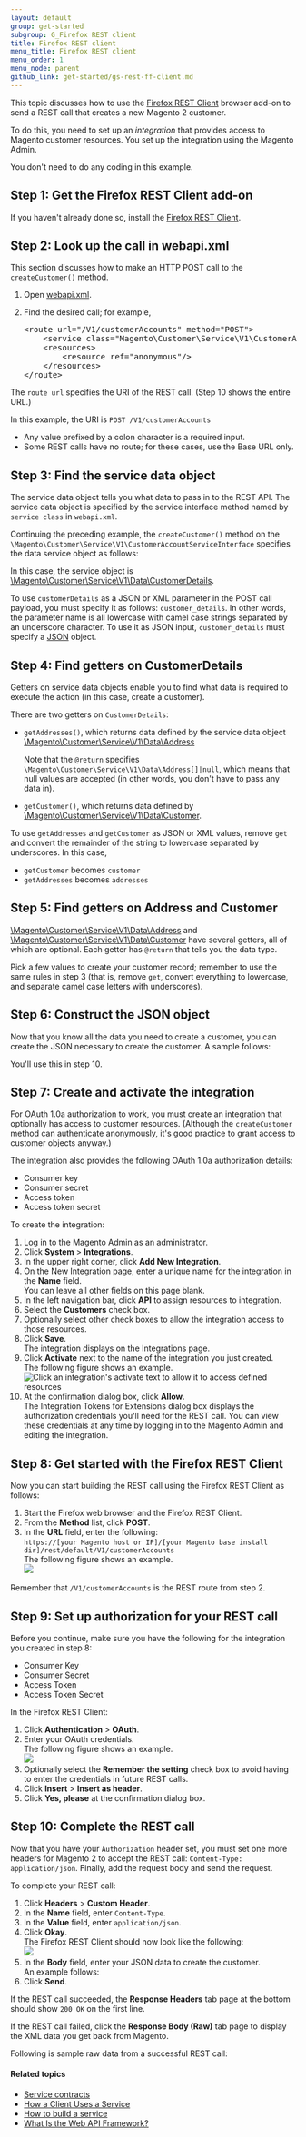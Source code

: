 ```yaml
---
layout: default
group: get-started
subgroup: G_Firefox REST client
title: Firefox REST client
menu_title: Firefox REST client
menu_order: 1
menu_node: parent
github_link: get-started/gs-rest-ff-client.md
---
```


This topic discusses how to use the <a href="https://addons.mozilla.org/en-US/firefox/addon/restclient/" target="_blank">Firefox REST Client</a> browser add-on to send a REST call that creates a new Magento 2 customer.

To do this, you need to set up an _integration_ that provides access to Magento customer resources. You set up the integration using the Magento Admin.

You don't need to do any coding in this example.

<div id="accordion">
<h2>Step 1: Get the Firefox REST Client add-on</h2>
<div><p>If you haven't already done so, install the <a href="https://addons.mozilla.org/en-US/firefox/addon/restclient/" target="_blank">Firefox REST Client</a>.</p>
</div>

<h2>Step 2: Look up the call in webapi.xml</h2>
<div><p>This section discusses how to make an HTTP POST call to the <code>createCustomer()</code> method.</p>
<ol><li>Open <a href="{{ site.mage2000url }}app/code/Magento/Customer/etc/webapi.xml" target="_blank">webapi.xml</a>.</li>
<li><p>Find the desired call; for example,</p>
<pre>
&lt;route url="/V1/customerAccounts" method="POST">
    &lt;service class="Magento\Customer\Service\V1\CustomerAccountServiceInterface" method="createCustomer"/>
    &lt;resources>
        &lt;resource ref="anonymous"/>
    &lt;/resources>
&lt;/route>
</pre></li></ol>
<p>The <code>route url</code> specifies the URI of the REST call. (Step 10 shows the entire URL.)</p>
<p>In this example, the URI is <code>POST /V1/customerAccounts</code></p>
<div class="bs-callout bs-callout-info" id="info">
  <ul class="note"><li>Any value prefixed by a colon character is a required input.</li>
  <li>Some REST calls have no route; for these cases, use the Base URL only.</li></ul>
  </div>

</div>

<h2>Step 3: Find the service data object</h2>
<div>
<p>The service data object tells you what data to pass in to the REST API. The service data object is specified by the service interface method named by <code>service class</code> in <code>webapi.xml</code>.</p>
<p>Continuing the preceding example, the <code>createCustomer()</code> method on the <code>\Magento\Customer\Service\V1\CustomerAccountServiceInterface</code> specifies the data service object as follows:</p>
<script src="https://gist.github.com/xcomSteveJohnson/9775420.js"></script>
<p>In this case, the service object is <a href="{{ site.mage2000url }}app/code/Magento/Customer/Service/V1/Data/CustomerDetails.php" target="_blank">\Magento\Customer\Service\V1\Data\CustomerDetails</a>.</p>
<div class="bs-callout bs-callout-info" id="info">
  <p>To use <code>customerDetails</code> as a JSON or XML parameter in the POST call payload, you must specify it as follows: <code>customer_details</code>. In other words, the parameter name is all lowercase with camel case strings separated by an underscore character. To use it as JSON input, <code>customer_details</code> must specify a <a href="http://www.json.com/" target="_blank">JSON</a> object.</p>
  </div>
</div>

<h2>Step 4: Find getters on CustomerDetails</h2>
<div>
<p>Getters on service data objects enable you to find what data is required to execute the action (in this case, create a customer).</p>
<p>There are two getters on <code>CustomerDetails</code>:</p>
<ul><li><p><code>getAddresses()</code>, which returns data defined by the service data object <a href="{{ site.mage2000url }}app/code/Magento/Customer/Service/V1/Data/Address.php" target="_blank">\Magento\Customer\Service\V1\Data\Address</a></p>
<p>Note that the <code>@return</code> specifies <code>\Magento\Customer\Service\V1\Data\Address[]|null</code>, which means that null values are accepted (in other words, you don't have to pass any data in).</p></li>
<li><code>getCustomer()</code>, which returns data defined by <a href="{{ site.mage2000url }}app/code/Magento/Customer/Service/V1/Data/Customer.php" target="_blank">\Magento\Customer\Service\V1\Data\Customer</a>.</li></ul>
<div class="bs-callout bs-callout-info" id="info">
<p>To use <code>getAddresses</code> and <code>getCustomer</code> as JSON or XML values, remove <code>get</code> and convert the remainder of the string to lowercase separated by underscores. In this case,</p>
  <ul class="note"><li><code>getCustomer</code> becomes <code>customer</code></li>
<li><code>getAddresses</code> becomes <code>addresses</code></li></ul>
  </div>
</div>

<h2>Step 5: Find getters on Address and Customer</h2>
<div>
<p><a href="{{ site.mage2000url }}app/code/Magento/Customer/Service/V1/Data/Address.php" target="_blank">\Magento\Customer\Service\V1\Data\Address</a> and <a href="{{ site.mage2000url }}app/code/Magento/Customer/Service/V1/Data/Customer.php" target="_blank">\Magento\Customer\Service\V1\Data\Customer</a> have several getters, all of which are optional. Each getter has <code>@return</code> that tells you the data type.</p>
<p>Pick a few values to create your customer record; remember to use the same rules in step 3 (that is, remove <code>get</code>, convert everything to lowercase, and separate camel case letters with underscores).</p>
</div>

<h2>Step 6: Construct the JSON object</h2>
<div><p>Now that you know all the data you need to create a customer, you can create the JSON necessary to create the customer. A sample follows:</p>
<script src="https://gist.github.com/xcomSteveJohnson/3901c6cf9d41964bd319.js"></script>
<p>You'll use this in step 10.</p>
</div>

<h2>Step 7: Create and activate the integration</h2>
<div><p>For OAuth 1.0a authorization to work, you must create an integration that optionally has access to customer resources. (Although the <code>createCustomer</code> method can authenticate anonymously, it's good practice to grant access to customer objects anyway.)</p>
<p>The integration also provides the following OAuth 1.0a authorization details:</p>
<ul><li>Consumer key</li>
<li>Consumer secret</li>
<li>Access token</li>
<li>Access token secret</li></ul>
<p>To create the integration:</p>
<ol><li>Log in to the Magento Admin as an administrator.</li>
<li>Click <strong>System</strong> > <strong>Integrations</strong>.</li>
<li>In the upper right corner, click <strong>Add New Integration</strong>.</li>
<li>On the New Integration page, enter a unique name for the integration in the <strong>Name</strong> field.<br>
You can leave all other fields on this page blank.</li>
<li>In the left navigation bar, click <strong>API</strong> to assign resources to integration.</li>
<li>Select the <strong>Customers</strong> check box.</li>
<li>Optionally select other check boxes to allow the integration access to those resources.</li>
<li>Click <strong>Save</strong>.<br>
The integration displays on the Integrations page.<br></li>
<li>Click <strong>Activate</strong> next to the name of the integration you just created.<br>
The following figure shows an example.<br>
<img src="{{ site.baseurl }}common/images/rest_create-integration1.png" alt="Click an integration's activate text to allow it to access defined resources"></li>
<li>At the confirmation dialog box, click <strong>Allow</strong>.<br>
The Integration Tokens for Extensions dialog box displays the authorization credentials you'll need for the REST call. You can view these credentials at any time by logging in to the Magento Admin and editing the integration.</li></ol>
</div>

<h2>Step 8: Get started with the Firefox REST Client</h2>
<div><p>Now you can start building the REST call using the Firefox REST Client as follows:</p>
<ol><li>Start the Firefox web browser and the Firefox REST Client.</li>
<li>From the <strong>Method</strong> list, click <strong>POST</strong>.</li>
<li>In the <strong>URL</strong> field, enter the following:<br>
<code>https://[your Magento host or IP]/[your Magento base install dir]/rest/default/V1/customerAccounts</code><br>
The following figure shows an example.<br>
<img src="{{ site.baseurl }}common/images/rest_ff-rest-initial-url.png"></li></ol>
<div class="bs-callout bs-callout-info" id="info">
  <p>Remember that <code>/V1/customerAccounts</code> is the REST route from step 2.</p>
  </div>
</div>

<h2>Step 9: Set up authorization for your REST call</h2>
<div>
<p>Before you continue, make sure you have the following for the integration you created in step 8:</p>
<ul><li>Consumer Key</li>
<li>Consumer Secret</li>
<li>Access Token</li>
<li>Access Token Secret</li></ul>
<p>In the Firefox REST Client:</p>
<ol><li>Click <strong>Authentication</strong> > <strong>OAuth</strong>.</li>
<li>Enter your OAuth credentials.<br>
The following figure shows an example.<br>
<img src="{{ site.baseurl }}common/images/rest_oauth-creds.png"></li>
<li>Optionally select the <strong>Remember the setting</strong> check box to avoid having to enter the credentials in future REST calls.</li>
<li>Click <strong>Insert</strong> > <strong>Insert as header</strong>.</li>
<li>Click <strong>Yes, please</strong> at the confirmation dialog box.</li></ol>
</div>

<h2>Step 10: Complete the REST call</h2>
<div>
<p>Now that you have your <code>Authorization</code> header set, you must set one more headers for Magento 2 to accept the REST call: <code>Content-Type: application/json</code>. Finally, add the request body and send the request.</p>
<p>To complete your REST call:</p>
<ol><li>Click <strong>Headers</strong> > <strong>Custom Header</strong>.</li>
<li>In the <strong>Name</strong> field, enter <code>Content-Type</code>.</li>
<li>In the <strong>Value</strong> field, enter <code>application/json</code>.</li>
<li>Click <strong>Okay</strong>.<br>
The Firefox REST Client should now look like the following:<br>
<img src="{{ site.baseurl }}common/images/rest_client-with-headers.png"></li>
<li>In the <strong>Body</strong> field, enter your JSON data to create the customer.<br>
An example follows:<br>
<script src="https://gist.github.com/xcomSteveJohnson/3901c6cf9d41964bd319.js"></script></li>
<li>Click <strong>Send</strong>.</li></ol>
<p>If the REST call succeeded, the <strong>Response Headers</strong> tab page at the bottom should show <code>200 OK</code> on the first line.</p>
<p>If the REST call failed, click the <strong>Response Body (Raw)</strong> tab page to display the XML data you get back from Magento.</p>
<p>Following is sample raw data from a successful REST call:</p>
<script src="https://gist.github.com/xcomSteveJohnson/fed484b41f9fbdd46331.js"></script>

</div>

</div>

<div id="accordion_related-topics">
<h4 id="svcs_rest_reltop">Related topics</h4>
<div>

<ul><li><a href="{{ site.gdeurl }}extension-dev-guide/services/what-is-svc.html">Service contracts</a></li>
<li><a href="{{ site.gdeurl }}extension-dev-guide/services/svc-how-to-use.html">How a Client Uses a Service</a></li>
<li><a href="{{ site.gdeurl }}extension-dev-guide/services/build-svc.html">How to build a service</a></li>
<li><a href="{{ site.gdeurl }}get-started/webapi/what-is-webapi.html">What Is the Web API Framework?</a></li></ul>

